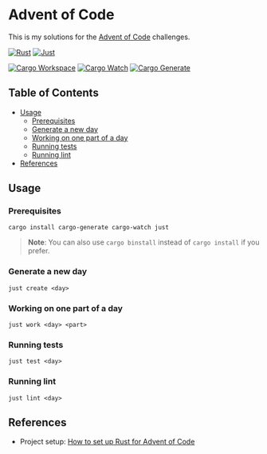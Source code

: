 # Advent of Code

This is my solutions for the [Advent of Code](https://adventofcode.com/) challenges.

[![Rust](https://img.shields.io/badge/language-rust-orange?style=for-the-badge&logo=rust)](https://www.rust-lang.org)
[![Just](https://img.shields.io/badge/command_runner-just-skyblue?style=for-the-badge)](https://just.systems/)

[![Cargo Workspace](https://img.shields.io/badge/organized_with-cargo_workspace-blue)](https://doc.rust-lang.org/book/ch14-03-cargo-workspaces.html)
[![Cargo Watch](https://img.shields.io/badge/developed_with-cargo_watch-blue)](https://watchexec.github.io/#cargo-watch)
[![Cargo Generate](https://img.shields.io/badge/code_generation-cargo_generate-blue)](https://cargo-generate.github.io/cargo-generate/)

## Table of Contents

- [Usage](#usage)
  - [Prerequisites](#prerequisites)
  - [Generate a new day](#generate-a-new-day)
  - [Working on one part of a day](#working-on-one-part-of-a-day)
  - [Running tests](#running-tests)
  - [Running lint](#running-lint)
- [References](#references)

## Usage

### Prerequisites

```shell
cargo install cargo-generate cargo-watch just
```

> **Note**: You can also use `cargo binstall` instead of `cargo install` if you prefer.

### Generate a new day

```shell
just create <day>
```

### Working on one part of a day

```shell
just work <day> <part>
```

### Running tests

```shell
just test <day>
```

### Running lint

```shell
just lint <day>
```

## References

- Project setup: [How to set up Rust for Advent of Code](https://www.youtube.com/watch?v=fEQv-cqzbPg)
